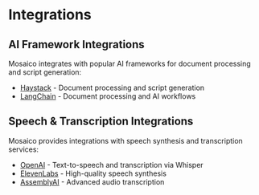 # Integrations

## AI Framework Integrations

Mosaico integrates with popular AI frameworks for document processing and script generation:

- [Haystack](./frameworks/haystack.md) - Document processing and script generation
- [LangChain](./frameworks/langchain.md) - Document processing and AI workflows

## Speech & Transcription Integrations

Mosaico provides integrations with speech synthesis and transcription services:

- [OpenAI](./platforms/openai.md) - Text-to-speech and transcription via Whisper
- [ElevenLabs](./platforms/elevenlabs.md) - High-quality speech synthesis
- [AssemblyAI](./platoforms/assemblyai.md) - Advanced audio transcription
